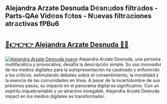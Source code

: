 ## Alejandra Arzate Desnuda D𝚎sn𝚞dos filtr𝚊dos - Parts-QAe Vid𝚎os f𝚘tos - N𝚞evas filtr𝚊ciones atr𝚊ctivas fPBu6

# <h2><a href="http://mb7yc4.tromn.icu/?c=Alejandra+Arzate+Desnuda">🔗👉👉👉 Alejandra Arzate Desnuda 🔗🔗</a></h2>

[![Alejandra Arzate Desnuda nuevo](https://i.imgur.com/pEAQMta.gif)](http://mb7yc4.tromn.icu/?c=Alejandra+Arzate+Desnuda)
Alejandra Arzate Desnuda, una persona multifacética y provocativa, desafía la descripción simple. Su uso innovador de los medios digitales para la autopresentación ha cautivado y enfurecido a los críticos, estimulando debates sobre el consentimiento, la moralidad y la esencia de las comunidades en línea. A pesar de la incertidumbre de sus próximos pasos, su impacto en el panorama digital es significativo. Con un espíritu inquebrantable y un atractivo innegable, Alejandra Arzate Desnuda impact en los medios digitales es transformador.
